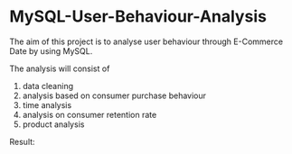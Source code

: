 # MySQL-User-Behaviour-Analysis

The aim of this project is to analyse user behaviour through E-Commerce Date by using MySQL. 

The analysis will consist of 
1. data cleaning
2. analysis based on consumer purchase behaviour
3. time analysis
4. analysis on consumer retention rate
5. product analysis


Result:
